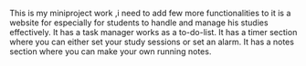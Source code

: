 This is my miniproject work ,i need to add few more functionalities to it is a website for especially for students to handle and manage his studies effectively.
It has a task manager works as a to-do-list.
It has a timer section where you can either set your study sessions or set an alarm.
It has a notes section where you can make your own running notes.
